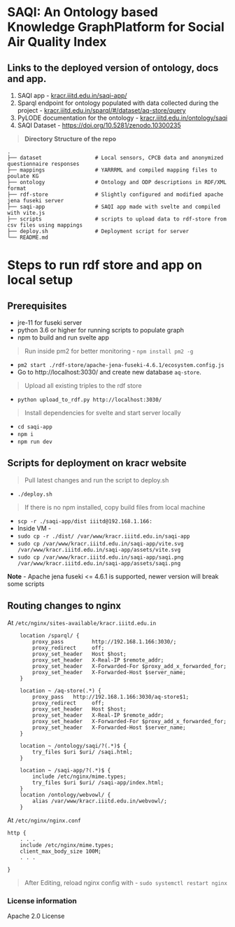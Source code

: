 # SAQI: An Ontology based Knowledge GraphPlatform for Social Air Quality Index

## Links to the deployed version of ontology, docs and app.

1. SAQI app - [kracr.iiitd.edu.in/saqi-app/](https://kracr.iiitd.edu.in/saqi-app/)
2. Sparql endpoint for ontology populated with data collected during the project - [kracr.iiitd.edu.in/sparql/#/dataset/aq-store/query](https://kracr.iiitd.edu.in/sparql/#/dataset/aq-store/query)
3. PyLODE documentation for the ontology - [kracr.iiitd.edu.in/ontology/saqi](https://kracr.iiitd.edu.in/ontology/saqi)
4. SAQI Dataset - https://doi.org/10.5281/zenodo.10300235 

> **Directory Structure of the repo**

    .
    ├── dataset                 # Local sensors, CPCB data and anonymized questionnaire responses
    ├── mappings                # YARRRML and compiled mapping files to poulate KG
    ├── ontology                # Ontology and ODP descriptions in RDF/XML format
    ├── rdf-store               # Slightly configured and modified apache jena fuseki server
    ├── saqi-app                # SAQI app made with svelte and compiled with vite.js
    ├── scripts                 # scripts to upload data to rdf-store from csv files using mappings
    ├── deploy.sh               # Deployment script for server
    └── README.md

# Steps to run rdf store and app on local setup

## Prerequisites
- jre-11 for fuseki server
- python 3.6 or higher for running scripts to populate graph
- npm to build and run svelte app

> Run inside pm2 for better monitoring  - `npm install pm2 -g`
- `pm2 start ./rdf-store/apache-jena-fuseki-4.6.1/ecosystem.config.js`
- Go to http://localhost:3030/ and create new database `aq-store`.

> Upload all existing triples to the rdf store
- `python upload_to_rdf.py http://localhost:3030/` 

> Install dependencies for svelte and start server locally
- `cd saqi-app`
- `npm i`
- `npm run dev`

## Scripts for deployment on kracr website

> Pull latest changes and run the script to deploy.sh

- `./deploy.sh`

> If there is no npm installed, copy build files from local machine

- `scp -r ./saqi-app/dist iiitd@192.168.1.166:`
- Inside VM -
- `sudo cp -r ./dist/ /var/www/kracr.iiitd.edu.in/saqi-app`
- `sudo cp /var/www/kracr.iiitd.edu.in/saqi-app/vite.svg /var/www/kracr.iiitd.edu.in/saqi-app/assets/vite.svg`
- `sudo cp /var/www/kracr.iiitd.edu.in/saqi-app/saqi.png /var/www/kracr.iiitd.edu.in/saqi-app/assets/saqi.png`

**Note** - Apache jena fuseki <= 4.6.1 is supported, newer version will break some scripts
## Routing changes to nginx
At `/etc/nginx/sites-available/kracr.iiitd.edu.in`

```
    location /sparql/ {
        proxy_pass         http://192.168.1.166:3030/;
        proxy_redirect     off;
        proxy_set_header   Host $host;
        proxy_set_header   X-Real-IP $remote_addr;
        proxy_set_header   X-Forwarded-For $proxy_add_x_forwarded_for;
        proxy_set_header   X-Forwarded-Host $server_name;
    }

    location ~ /aq-store(.*) {
        proxy_pass   http://192.168.1.166:3030/aq-store$1;
        proxy_redirect     off;
        proxy_set_header   Host $host;
        proxy_set_header   X-Real-IP $remote_addr;
        proxy_set_header   X-Forwarded-For $proxy_add_x_forwarded_for;
        proxy_set_header   X-Forwarded-Host $server_name;
    }

    location ~ /ontology/saqi/?(.*)$ {
        try_files $uri $uri/ /saqi.html;
    }

    location ~ /saqi-app/?(.*)$ {
        include /etc/nginx/mime.types;
        try_files $uri $uri/ /saqi-app/index.html;
    }
    location /ontology/webvowl/ {
        alias /var/www/kracr.iiitd.edu.in/webvowl/;
    }
```
At `/etc/nginx/nginx.conf`
```
http {
    . . .
    include /etc/nginx/mime.types;
    client_max_body_size 100M;
    . . .

}
```
> After Editing, reload nginx config with - `sudo systemctl restart nginx`
### License information
Apache 2.0 License

